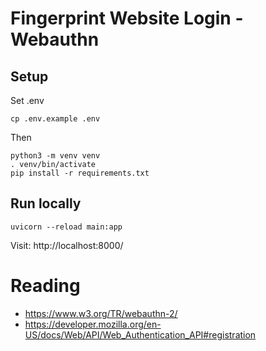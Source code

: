 # Fingerprint Website Login - Webauthn

## Setup

Set .env
```
cp .env.example .env
```

Then

```
python3 -m venv venv
. venv/bin/activate
pip install -r requirements.txt
```
## Run locally
```
uvicorn --reload main:app
```

Visit: http://localhost:8000/

# Reading

- https://www.w3.org/TR/webauthn-2/
- https://developer.mozilla.org/en-US/docs/Web/API/Web_Authentication_API#registration
